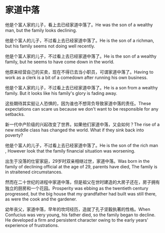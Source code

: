# 家道中落

<p><span class="chinese">他是个富人家的儿子，看上去已经家道中落了。</span><span class="english">He was the son of a wealthy man, but the family looks declining.</span></p>

<p><span class="chinese">他是个富人的儿子，不过看上去已经家道中落了。</span><span class="english">He is the son of a richman, but his family seems not doing well recently.</span></p>

<p><span class="chinese">他是个富人家的儿子，不过看上去已经家道中落了。</span><span class="english">He is the son of a wealthy family, but he seems to have come down in the world.</span></p>

<p><span class="chinese">他原来经营自己的买卖，现在不得已去当小职员，可谓家道中落了。</span><span class="english">Having to work as a clerk is a bit of a comedown after running his own business.</span></p>

<p><span class="chinese">他是个富人家的儿子，不过看上去已经家道中落了。</span><span class="english">He is a son from a wealthy family. But it looks like his family's glory is fading away.</span></p>

<p><span class="chinese">这些期待其实挺让人恐惧的，因为谁也不想背负导致家道中落的责任。</span><span class="english">These expectations can scare us because we don't want to be responsible for any setbacks.</span></p>

<p><span class="chinese">新一代中产阶级的兴起改变了世界。如果他们家道中落，又会如何？</span><span class="english">The rise of a new middle class has changed the world. What if they sink back into poverty?</span></p>

<p><span class="chinese">他是个富人的儿子，不过看上去已经家道中落了。</span><span class="english">He is the son of the rich man , However look that the family financial situation was worsening.</span></p>

<p><span class="chinese">出生于没落的仕宦家庭，29岁时双亲相继过世，家道中落。</span><span class="english">Was born in the family of declining official at the age of 29, parents have died, The family is in straitened circumstances.</span></p>

<p><span class="chinese">然而在二十世纪的进程中家道中落，但是祖父在世时建造的大房子还在，房子拥有独立的厨房和一个花园。</span><span class="english">Prosperity was ebbing as the twentieth century progressed, but the big house that my grandfather had built was still there, as were the cook and the gardener.</span></p>

<p><span class="chinese">幼年丧父，家道中落，早年的坎坷经历，造就了孔子坚毅执著的性格。</span><span class="english">When Confucius was very young, his father died, so the family began to decline. He developed a firm and persistent character owing to the early years' experience of frustrations.</span></p>

